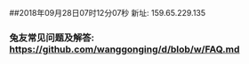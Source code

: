 ##2018年09月28日07时12分07秒 新址: 159.65.229.135
### 兔友常见问题及解答: https://github.com/wanggonging/d/blob/w/FAQ.md

